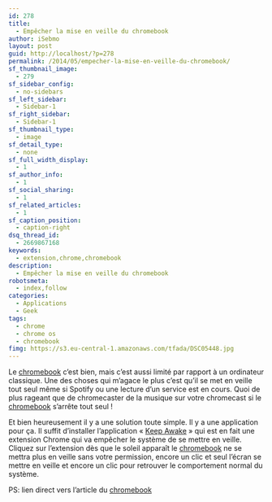 ```yaml
---
id: 278
title:
  - Empêcher la mise en veille du chromebook
author: iSebmo
layout: post
guid: http://localhost/?p=278
permalink: /2014/05/empecher-la-mise-en-veille-du-chromebook/
sf_thumbnail_image:
  - 279
sf_sidebar_config:
  - no-sidebars
sf_left_sidebar:
  - Sidebar-1
sf_right_sidebar:
  - Sidebar-1
sf_thumbnail_type:
  - image
sf_detail_type:
  - none
sf_full_width_display:
  - 1
sf_author_info:
  - 1
sf_social_sharing:
  - 1
sf_related_articles:
  - 1
sf_caption_position:
  - caption-right
dsq_thread_id:
  - 2669867168
keywords:
  - extension,chrome,chromebook
description:
  - Empêcher la mise en veille du chromebook
robotsmeta:
  - index,follow
categories:
  - Applications
  - Geek
tags:
  - chrome
  - chrome os
  - chromebook
fimg: https://s3.eu-central-1.amazonaws.com/tfada/DSC05448.jpg
---
```

<p class="p1">
  Le <a href="http://www.amazon.fr/gp/product/B00G69Z23E/ref=as_li_ss_tl?ie=UTF8&camp=1642&creative=19458&creativeASIN=B00G69Z23E&linkCode=as2&tag=tfadafr-21">chromebook</a> c&rsquo;est bien, mais c&rsquo;est aussi limité par rapport à un ordinateur classique. Une des choses qui m&rsquo;agace le plus c&rsquo;est qu&rsquo;il se met en veille tout seul même si Spotify ou une lecture d&rsquo;un service est en cours. Quoi de plus rageant que de chromecaster de la musique sur votre chromecast si le <a href="http://www.amazon.fr/gp/product/B00G69Z23E/ref=as_li_ss_tl?ie=UTF8&camp=1642&creative=19458&creativeASIN=B00G69Z23E&linkCode=as2&tag=tfadafr-21">chromebook</a> s&rsquo;arrête tout seul !
</p>

<p class="p1">
  Et bien heureusement il y a une solution toute simple. Il y a une application pour ça. Il suffit d&rsquo;installer l&rsquo;application « <span class="s1"><a href="https://chrome.google.com/webstore/detail/keep-awake/bijihlabcfdnabacffofojgmehjdielb/details">Keep Awake</a> </span>» qui est en fait une extension Chrome qui va empêcher le système de se mettre en veille. Cliquez sur l&rsquo;extension dès que le soleil apparaît le <a href="http://www.amazon.fr/gp/product/B00G69Z23E/ref=as_li_ss_tl?ie=UTF8&camp=1642&creative=19458&creativeASIN=B00G69Z23E&linkCode=as2&tag=tfadafr-21">chromebook</a> ne se mettra plus en veille sans votre permission, encore un clic et seul l’écran se mettre en veille et encore un clic pour retrouver le comportement normal du système.
</p>

<p class="p1">
  PS: lien direct vers l&rsquo;article du <a title="Retour sur le Chromebook Acer C720P" href="http://localhost/2013/12/retour-sur-le-chromebook-acer-c720p/">chromebook</a>
</p>

<p class="p1">